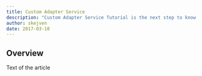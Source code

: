 ```yaml
---
title: Custom Adapter Service
description: "Custom Adapter Service Tutorial is the next step to know Knot.x. Today we will deal with the data that comes directly form the database (so no WebAPI layer this time). Just with one simple Service Adapter we will fetch the data and then let Knot.x inject it into an HTML template."
author: skejven
date: 2017-03-10
---
```

## Overview

Text of the article
